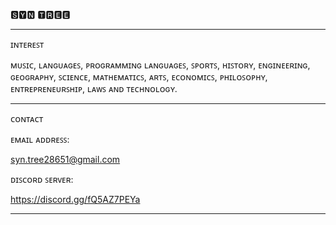 🆂🆈🅽 🆃🆁🅴🅴

____________________________________________________________________

ɪɴᴛᴇʀᴇꜱᴛ

ᴍᴜꜱɪᴄ, ʟᴀɴɢᴜᴀɢᴇꜱ, ᴘʀᴏɢʀᴀᴍᴍɪɴɢ ʟᴀɴɢᴜᴀɢᴇꜱ, ꜱᴘᴏʀᴛꜱ, ʜɪꜱᴛᴏʀʏ, ᴇɴɢɪɴᴇᴇʀɪɴɢ, ɢᴇᴏɢʀᴀᴘʜʏ, ꜱᴄɪᴇɴᴄᴇ, ᴍᴀᴛʜᴇᴍᴀᴛɪᴄꜱ, ᴀʀᴛꜱ, ᴇᴄᴏɴᴏᴍɪᴄꜱ, ᴘʜɪʟᴏꜱᴏᴘʜʏ, ᴇɴᴛʀᴇᴘʀᴇɴᴇᴜʀꜱʜɪᴘ, ʟᴀᴡꜱ ᴀɴᴅ ᴛᴇᴄʜɴᴏʟᴏɢʏ.
____________________________________________________________________

ᴄᴏɴᴛᴀᴄᴛ

ᴇᴍᴀɪʟ ᴀᴅᴅʀᴇꜱꜱ:

syn.tree28651@gmail.com

ᴅɪꜱᴄᴏʀᴅ ꜱᴇʀᴠᴇʀ:

https://discord.gg/fQ5AZ7PEYa

____________________________________________________________________

